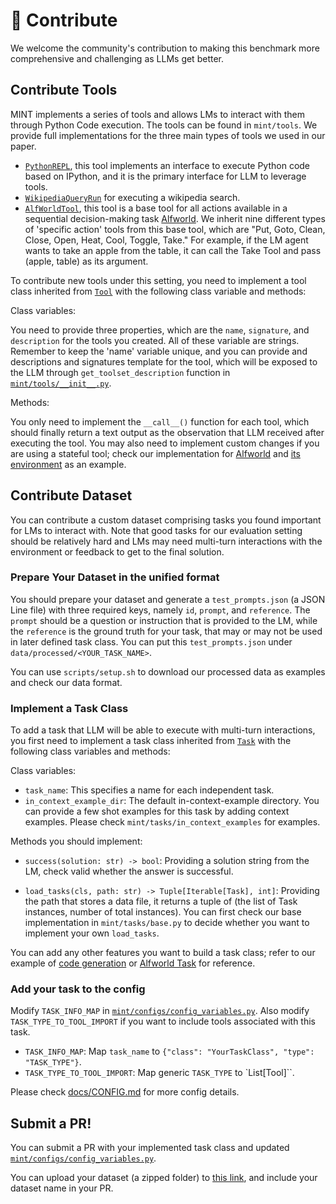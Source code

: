 # :star2: Contribute

We welcome the community's contribution to making this benchmark more comprehensive and challenging as LLMs get better.

## Contribute Tools

MINT implements a series of tools and allows LMs to interact with them through Python Code execution. The tools can be found in `mint/tools`.
We provide full implementations for the three main types of tools we used in our paper.

- [`PythonREPL`](mint/tools/python_tool.py), this tool implements an interface to execute Python code based on IPython, and it is the primary interface for LLM to leverage tools.
- [`WikipediaQueryRun`](mint/tools/wikipedia_search.py) for executing a wikipedia search.
- [`AlfWorldTool`](mint/tools/alfworld.py), this tool is a base tool for all actions available in a sequential decision-making task [Alfworld](https://github.com/alfworld/alfworld).
We inherit nine different types of 'specific action' tools from this base tool, which are "Put, Goto, Clean, Close, Open, Heat, Cool, Toggle, Take."
For example, if the LM agent wants to take an apple from the table, it can call the Take Tool and pass (apple, table) as its argument.

To contribute new tools under this setting, you need to implement a tool class inherited from [`Tool`](mint/tools/base.py) with the following class variable and methods:

Class variables:

You need to provide three properties, which are the `name`, `signature`, and `description` for the tools you created. All of these variable are strings. Remember to keep the 'name' variable unique, and you can provide and descriptions and signatures template for the tool, which will be exposed to the LLM through `get_toolset_description` function in [`mint/tools/__init__.py`](mint/tools/__init__.py).

Methods:

You only need to implement the `__call__()` function for each tool, which should finally return a text output as the observation that LLM received after executing the tool.
You may also need to implement custom changes if you are using a stateful tool; check our implementation for [Alfworld](mint/tools/alfworld.py) and [its environment](mint/envs/alfworld_env.py) as an example.

## Contribute Dataset

You can contribute a custom dataset comprising tasks you found important for LMs to interact with. Note that good tasks for our evaluation setting should be relatively hard and LMs may need multi-turn interactions with the environment or feedback to get to the final solution.

### Prepare Your Dataset in the unified format

You should prepare your dataset and generate a `test_prompts.json` (a JSON Line file) with three required keys, namely `id`, `prompt`, and `reference`. The `prompt` should be a question or instruction that is provided to the LM, while the `reference` is the ground truth for your task, that may or may not be used in later defined task class. You can put this `test_prompts.json` under `data/processed/<YOUR_TASK_NAME>`.

You can use `scripts/setup.sh` to download our processed data as examples and check our data format.

### Implement a Task Class

To add a task that LLM will be able to execute with multi-turn interactions, you first need to implement a task class inherited from [`Task`](mint/tasks/base.py) with the following class variables and methods:

Class variables:

- `task_name`: This specifies a name for each independent task.
- `in_context_example_dir`: The default in-context-example directory. You can provide a few shot examples for this task by adding context examples.
Please check `mint/tasks/in_context_examples` for examples.

Methods you should implement:

- `success(solution: str) -> bool`: Providing a solution string from the LM, check valid whether the answer is successful.

- `load_tasks(cls, path: str) -> Tuple[Iterable[Task], int]`: Providing the path that stores a data file, it returns a tuple of (the list of Task instances, number of total instances). You can first check our base implementation in `mint/tasks/base.py` to decide whether you want to implement your own `load_tasks`.

You can add any other features you want to build a task class; refer to our example of [code generation](mint/tasks/codegen.py) or [Alfworld Task](mint/tasks/alfworld.py) for reference.

### Add your task to the config

Modify `TASK_INFO_MAP` in [`mint/configs/config_variables.py`](mint/configs/config_variables.py). Also modify `TASK_TYPE_TO_TOOL_IMPORT` if you want to include tools associated with this task.

- `TASK_INFO_MAP`: Map `task_name` to `{"class": "YourTaskClass", "type": "TASK_TYPE"}`.
- `TASK_TYPE_TO_TOOL_IMPORT`: Map generic `TASK_TYPE` to `List[Tool]``.

Please check [docs/CONFIG.md](../docs/CONFIG.md) for more config details.

## Submit a PR!

You can submit a PR with your implemented task class and updated [`mint/configs/config_variables.py`](mint/configs/config_variables.py).

You can upload your dataset (a zipped folder) to [this link](https://uofi.app.box.com/f/7fae5afb8bd546cdb2a714f6dd6b7549), and include your dataset name in your PR.
